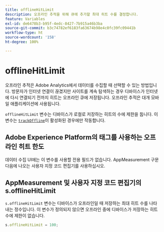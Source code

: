 ```yaml
---
title: offlineHitLimit
description: 오프라인 추적을 위해 큐에 추가할 최대 히트 수를 결정합니다.
feature: Variables
exl-id: de6478b3-b95f-4edc-8427-7b915a46b3ba
source-git-commit: b3c74782ef6183fa63674b98e4c0fc39fc09441b
workflow-type: ht
source-wordcount: '158'
ht-degree: 100%

---
```


# offlineHitLimit

오프라인 추적은 Adobe Analytics에서 데이터를 수집할 때 선택할 수 있는 방법입니다. 방문자가 인터넷 연결이 끊겼지만 사이트를 계속 탐색하는 경우 디바이스가 인터넷에 다시 연결되기 전까지 히트는 오프라인 큐에 저장됩니다. 오프라인 추적은 대개 모바일 애플리케이션에 사용됩니다.

`offlineHitLimit` 변수는 디바이스가 로컬로 저장하는 히트의 수에 제한을 둡니다. 이 변수는 [`trackOffline`](trackoffline.md)이 활성화된 경우에만 작동합니다.

## Adobe Experience Platform의 태그를 사용하는 오프라인 히트 한도

데이터 수집 UI에는 이 변수를 사용할 전용 필드가 없습니다. AppMeasurement 구문 다음에 나오는 사용자 지정 코드 편집기를 사용하십시오.

## AppMeasurement 및 사용자 지정 코드 편집기의 s.offlineHitLimit

`s.offlineHitLimit` 변수는 디바이스가 오프라인일 때 저장하는 최대 히트 수를 나타내는 정수입니다. 이 변수가 정의되지 않으면 오프라인 중에 디바이스가 저장하는 히트 수에 제한이 없습니다.

```js
s.offlineHitLimit = 100;
```

